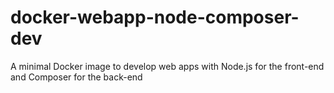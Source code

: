 # docker-webapp-node-composer-dev
A minimal Docker image to develop web apps with Node.js for the front-end and Composer for the back-end
